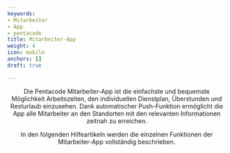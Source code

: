 ```yaml
---
keywords:
- Mitarbeiter
- App
- pentacode
title: Mitarbeiter-App
weight: 4
icon: mobile
anchors: []
draft: true

---
```

<p><center> Die Pentacode Mitarbeiter-App ist die einfachste und bequemste Möglichkeit Arbeitszeiten, den individuellen Dienstplan, Überstunden und Resturlaub einzusehen. Dank automatischer Push-Funktion ermöglicht die App alle Mitarbeiter an den Standorten mit den relevanten Informationen zeitnah zu erreichen.

In den folgenden Hilfeartikeln werden die einzelnen Funktionen der Mitarbeiter-App vollständig beschrieben. </center></p>